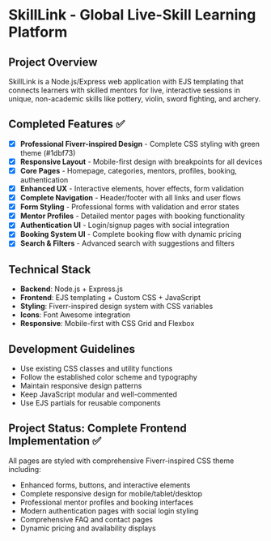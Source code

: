 <!-- Use this file to provide workspace-specific custom instructions to Copilot. For more details, visit https://code.visualstudio.com/docs/copilot/copilot-instructions-md-file -->

# SkillLink - Global Live-Skill Learning Platform

## Project Overview
SkillLink is a Node.js/Express web application with EJS templating that connects learners with skilled mentors for live, interactive sessions in unique, non-academic skills like pottery, violin, sword fighting, and archery.

## Completed Features ✅
- [x] **Professional Fiverr-inspired Design** - Complete CSS styling with green theme (#1dbf73)
- [x] **Responsive Layout** - Mobile-first design with breakpoints for all devices
- [x] **Core Pages** - Homepage, categories, mentors, profiles, booking, authentication
- [x] **Enhanced UX** - Interactive elements, hover effects, form validation
- [x] **Complete Navigation** - Header/footer with all links and user flows
- [x] **Form Styling** - Professional forms with validation and error states
- [x] **Mentor Profiles** - Detailed mentor pages with booking functionality
- [x] **Authentication UI** - Login/signup pages with social integration
- [x] **Booking System UI** - Complete booking flow with dynamic pricing
- [x] **Search & Filters** - Advanced search with suggestions and filters

## Technical Stack
- **Backend**: Node.js + Express.js
- **Frontend**: EJS templating + Custom CSS + JavaScript
- **Styling**: Fiverr-inspired design system with CSS variables
- **Icons**: Font Awesome integration
- **Responsive**: Mobile-first with CSS Grid and Flexbox

## Development Guidelines
- Use existing CSS classes and utility functions
- Follow the established color scheme and typography
- Maintain responsive design patterns
- Keep JavaScript modular and well-commented
- Use EJS partials for reusable components

## Project Status: Complete Frontend Implementation ✅
All pages are styled with comprehensive Fiverr-inspired CSS theme including:
- Enhanced forms, buttons, and interactive elements
- Complete responsive design for mobile/tablet/desktop
- Professional mentor profiles and booking interfaces
- Modern authentication pages with social login styling
- Comprehensive FAQ and contact pages
- Dynamic pricing and availability displays
